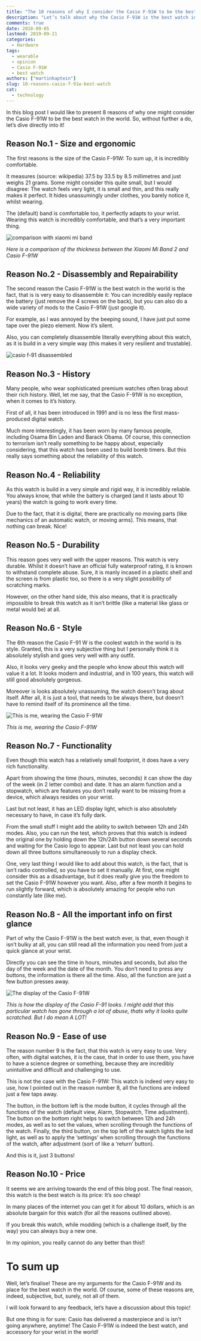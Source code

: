 ```yaml
---
title: "The 10 reasons of why I consider the Casio F-91W to be the best watch in the world"
description: "Let’s talk about why the Casio F-91W is the best watch in the world! I will present 10 reasons why the Casio F-91W is the best watch ever created."
comments: true
date: 2018-09-05
lastmod: 2019-09-21
categories: 
  - Hardware
tags:
  - wearable
  - opinion
  - Casio F-91W
  - best watch
authors: ["martinkaptein"]
slug: 10-reasons-casio-f-91w-best-watch
cat:
  - technology
---
```



In this blog post I would like to present 8 reasons of why one might consider the Casio F-91W to be the best watch in the world. So, without further a do, let’s dive directly into it!

## Reason No.1 - Size and ergonomic

The first reasons is the size of the Casio F-91W: To sum up, it is incredibly comfortable.

It measures (source: wikipedia) 37.5 by 33.5 by 8.5 millimetres and just weighs 21 grams. Some might consider this quite small, but I would disagree: The watch feels very light, it is small and thin, and this really makes it perfect. It hides unassumingly under clothes, you barely notice it, whilst wearing.

The (default) band is comfortable too, it perfectly adapts to your wrist. Wearing this watch is incredibly comfortable, and that’s a very important thing.

![comparison with xiaomi mi band](/images/blog/comparison-watch-thickness.jpg)

*Here is a comparison of the thickness between the Xiaomi Mi Band 2 and Casio F-91W*

## Reason No.2 - Disassembly and Repairability

The second reason the Casio F-91W is the best watch in the world is the fact, that is is very easy to disassemble it: You can incredibly easily replace the battery (just remove the 4 screws on the back), but you can also do a wide variety of mods to the Casio F-91W (just google it).

For example, as I was annoyed by the beeping sound, I have just put some tape over the piezo element. Now it’s silent.

Also, you can completely disassemble literally everything about this watch, as it is build in a very simple way (this makes it very resilient and trustable). 

![casio f-91 disassembled](/images/blog/casio-f91w-disassembly1.jpg)

## Reason No.3 - History 

Many people, who wear sophisticated premium watches often brag about their rich history. Well, let me say, that the Casio F-91W is no exception, when it comes to it’s history.

First of all, it has been introduced in 1991 and is no less the first mass-produced digital watch.

Much more interestingly, it has been worn by many famous people, including Osama Bin Laden and Barack Obama. Of course, this connection to terrorism isn’t really something to be happy about, especially considering, that this watch has been used to build bomb timers. But this really says something about the reliability of this watch.

## Reason No.4 - Reliability 

As this watch is build in a very simple and rigid way, it is incredibly reliable. You always know, that while the battery is charged (and it lasts about 10 years) the watch is going to work every time. 

Due to the fact, that it is digital, there are practically no moving parts (like mechanics of an automatic watch, or moving arms). This means, that nothing can break. Nice!

## Reason No.5 - Durability

This reason goes very well with the upper reasons. This watch is very durable. Whilst it doesn’t have an official fully waterproof rating, it is known to withstand complete abuse. Sure, it is manly incased in a plastic shell and the screen is from plastic too, so there is a very slight possibility of scratching marks. 

However, on the other hand side, this also means, that it is practically impossible to break this watch as it isn’t brittle (like a material like glass or metal would be) at all.

## Reason No.6 - Style

The 6th reason the Casio F-91 W is the coolest watch in the world is its style. Granted, this is a very subjective thing but I personally think it is absolutely stylish and goes very well with any outfit.

Also, it looks very geeky and the people who know about this watch will value it a lot. It looks modern and industrial, and in 100 years, this watch will still good absolutely gorgeous.

Moreover is looks absolutely unassuming, the watch doesn’t brag about itself. After all, it is just a tool, that needs to be always there, but doesn’t have to remind itself of its prominence all the time.

![This is me, wearing the Casio F-91W](/images/blog/with-casio-f91w.jpg)

*This is me, wearing the Casio F-91W*
## Reason No.7 - Functionality

Even though this watch has a relatively small footprint, it does have a very rich functionality.

Apart from showing the time (hours, minutes, seconds) it can show the day of the week (in 2 letter combo) and date. It has an alarm function and a stopwatch, which are features you don’t really want to be missing from a device, which always resides on your wrist.

Last but not least, it has an LED display light, which is also absolutely necessary to have, in case it’s fully dark.

From the small stuff I might add the ability to switch between 12h and 24h modes. Also, you can run the test, which proves that this watch is indeed the original one by holding down the 12h/24h button down several seconds and waiting for the Casio logo to appear. Last but not least you can hold down all three buttons simultaneously to run a display check.

One, very last thing I would like to add about this watch, is the fact, that is isn’t radio controlled, so you have to set it manually. At first, one might consider this as a disadvantage, but it does really give you the freedom to set the Casio F-91W however you want. Also, after a few month it begins to run slightly forward, which is absolutely amazing for people who run constantly late (like me).

## Reason No.8 - All the important info on first glance

Part of why the Casio F-91W is the best watch ever, is that, even though it isn’t bulky at all, you can still read all the information you need from just a quick glance at your wrist. 

Directly you can see the time in hours, minutes and seconds, but also the day of the week and the date of the month. You don’t need to press any buttons, the information is there all the time. Also, all the function are just a few button presses away.

![The display of the Casio F-91W](/images/blog/casio-f-91w.jpg)

*This is how the display of the Casio F-91 looks. I might add that this particular watch has gone through a lot of abuse, thats why it looks quite scratched. But I do mean A LOT!*

## Reason No.9 - Ease of use

The reason number 9 is the fact, that this watch is very easy to use. Very often, with digital watches, it is the case, that in order to use them, you have to have a science degree or something, because they are incredibly unintuitive and difficult and challenging to use.

This is not the case with the Casio F-91W: This watch is indeed very easy to use, how I pointed out in the reason number 8, all the functions are indeed just a few taps away.

The button, in the bottom left is the mode button, it cycles through all the functions of the watch (default view, Alarm, Stopwatch, Time adjustment). The button on the bottom right helps to switch between 12h and 24h modes, as well as to set the values, when scrolling through the functions of the watch. Finally, the third button, on the top left of the watch lights the led light, as well as to apply the ‘settings’ when scrolling through the functions of the watch, after adjustment (sort of like a ‘return’ button).

And this is it, just 3 buttons!

## Reason No.10 - Price

It seems we are arriving towards the end of this blog post. The final reason, this watch is the best watch is its price: It’s soo cheap!

In many places of the internet you can get it for about 10 dollars, which is an absolute bargain for this watch (for all the reasons outlined above).

If you break this watch, while modding (which is a challenge itself, by the way) you can always buy a new one.

In my opinion, you really cannot do any better than this!!

# To sum up

Well, let’s finalise! These are my arguments for the Casio F-91W and its place for the best watch in the world. Of course, some of these reasons are, indeed, subjective, but, surely, not all of them.

I will look forward to any feedback, let’s have a discussion about this topic!

But one thing is for sure: Casio has delivered a masterpiece and is isn’t going anywhere, anytime! The Casio F-91W is indeed the best watch, and accessory for your wrist in the world!

